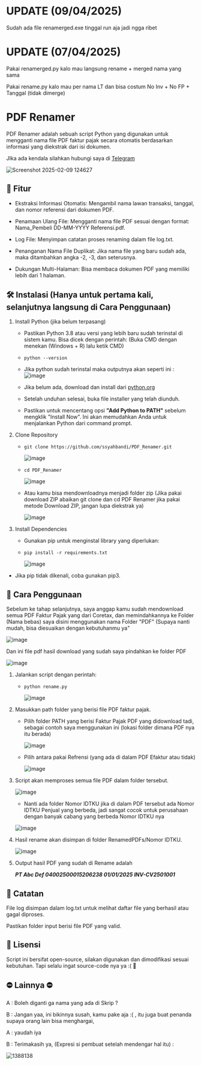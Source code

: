 # UPDATE (09/04/2025)
Sudah ada file renamerged.exe tinggal run aja jadi ngga ribet

# UPDATE (07/04/2025)
Pakai renamerged.py kalo mau langsung rename + merged nama yang sama

Pakai rename.py kalo mau per nama LT dan bisa costum No Inv + No FP + Tanggal (tidak dimerge)

# PDF Renamer 
PDF Renamer adalah sebuah script Python yang digunakan untuk mengganti nama file PDF faktur pajak secara otomatis berdasarkan informasi yang diekstrak dari isi dokumen.

JIka ada kendala silahkan hubungi saya di [Telegram](https://t.me/ssyahbandi)

   ![Screenshot 2025-02-09 124627](https://github.com/user-attachments/assets/3859d8fd-2717-47b7-9cb1-be16a7456124)


## 📌 Fitur

- Ekstraksi Informasi Otomatis: Mengambil nama lawan transaksi, tanggal, dan nomor referensi dari dokumen PDF.

- Penamaan Ulang File: Mengganti nama file PDF sesuai dengan format: Nama_Pembeli DD-MM-YYYY Referensi.pdf.

- Log File: Menyimpan catatan proses renaming dalam file log.txt.

- Penanganan Nama File Duplikat: Jika nama file yang baru sudah ada, maka ditambahkan angka -2, -3, dan seterusnya.

- Dukungan Multi-Halaman: Bisa membaca dokumen PDF yang memiliki lebih dari 1 halaman.

## 🛠️ Instalasi (Hanya untuk pertama kali, selanjutnya langsung di Cara Penggunaan)

1. Install Python (jika belum terpasang)

   - Pastikan Python 3.8 atau versi yang lebih baru sudah terinstal di sistem kamu. Bisa dicek dengan perintah: (Buka CMD dengan menekan (Windows + R) lalu ketik CMD)

   - ```python --version```
  
   - Jika python sudah terinstal maka outputnya akan seperti ini :
     ![image](https://github.com/user-attachments/assets/7536e43e-d14e-4468-af9d-48e446c9452d)


   - Jika belum ada, download dan install dari [python.org](https://www.python.org/downloads/)
  
   - Setelah unduhan selesai, buka file installer yang telah diunduh.
     
   - Pastikan untuk mencentang opsi **"Add Python to PATH"** sebelum mengklik "Install Now". Ini akan memudahkan Anda untuk menjalankan Python dari command prompt.

3. Clone Repository

    - ```git clone https://github.com/ssyahbandi/PDF_Renamer.git```

      ![image](https://github.com/user-attachments/assets/7b01bf70-ceb6-42a5-b385-69686f29660f)
      

    - ```cd PDF_Renamer```
  
      ![image](https://github.com/user-attachments/assets/4f1e0bf9-867b-4e99-81d0-4c9446d628b0)
      

    - Atau kamu bisa mendownloadnya menjadi folder zip (Jika pakai download ZIP abaikan git clone dan cd PDF Renamer jika pakai metode Download ZIP, jangan lupa diekstrak ya)

      ![image](https://github.com/user-attachments/assets/7ed32c5c-e9e5-44de-9cc3-0a5874cb397b)
      

3. Install Dependencies

   - Gunakan pip untuk menginstal library yang diperlukan:

   - ```pip install -r requirements.txt```
  
     ![image](https://github.com/user-attachments/assets/bfc81b5c-ae3b-4592-8862-2477ad68870d)

  - Jika pip tidak dikenali, coba gunakan pip3.


## 🚀 Cara Penggunaan

   Sebelum ke tahap selanjutnya, saya anggap kamu sudah mendownload semua PDF Faktur Pajak yang dari Coretax, dan memindahkannya ke Folder (Nama bebas) saya disini menggunakan nama Folder "PDF" (Supaya nanti mudah, bisa diesuaikan dengan kebutuhanmu ya"

   ![image](https://github.com/user-attachments/assets/7be5f098-e152-4a55-ad2b-9c46871f0775)


   Dan ini file pdf hasil download yang sudah saya pindahkan ke folder PDF

   ![image](https://github.com/user-attachments/assets/767489f0-a909-4d0c-ae65-6ae18fd6132b)


1. Jalankan script dengan perintah:

   - ```python rename.py```

     ![image](https://github.com/user-attachments/assets/68f1d89f-ad24-4780-8720-81221b488213)


2. Masukkan path folder yang berisi file PDF faktur pajak.

   - Pilih folder PATH yang berisi Faktur Pajak PDF yang didownload tadi, sebagai contoh saya menggunakan ini (lokasi folder dimana PDF nya itu berada)
  
     ![image](https://github.com/user-attachments/assets/fac552bf-d124-47f9-8364-875401f5929f)

   - Pilih antara pakai Refrensi (yang ada di dalam PDF Efaktur atau tidak)

     ![image](https://github.com/user-attachments/assets/004c8131-4e37-467a-aae8-fcdbd80b2f40)

3. Script akan memproses semua file PDF dalam folder tersebut.

   ![image](https://github.com/user-attachments/assets/5c5fb383-7cc2-4f16-8578-260021796125)

   - Nanti ada folder Nomor IDTKU jika di dalam PDF tersebut ada Nomor IDTKU Penjual yang berbeda, jadi sangat cocok untuk perusahaan dengan banyak cabang yang berbeda Nomor IDTKU nya

   ![image](https://github.com/user-attachments/assets/82ef609c-b688-4491-9f48-07df9806d10f)


4. Hasil rename akan disimpan di folder RenamedPDFs/Nomor IDTKU.

   ![image](https://github.com/user-attachments/assets/ad6086c8-0a24-4fda-b46c-3e5dbb35bf75)

5. Output hasil PDF yang sudah di Rename adalah

   ***PT Abc Def 04002500015206238 01/01/2025 INV-CV2501001***


## 📝 Catatan

File log disimpan dalam log.txt untuk melihat daftar file yang berhasil atau gagal diproses.

Pastikan folder input berisi file PDF yang valid.

## 📌 Lisensi

Script ini bersifat open-source, silakan digunakan dan dimodifikasi sesuai kebutuhan. Tapi selalu ingat source-code nya ya :( 🚀

## ⛔ Lainnya ⛔

A : Boleh diganti ga nama yang ada di Skrip ? 

B : Jangan yaa, ini bikinnya susah, kamu pake aja :( , itu juga buat penanda supaya orang lain bisa menghargai,

A : yaudah iya

B : Terimakasih ya, (Expresi si pembuat setelah mendengar hal itu) :
   
![1388138](https://github.com/user-attachments/assets/dd877119-bbbb-45af-a974-0e74610ac478)
